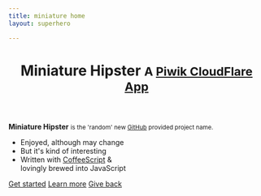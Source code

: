 ```yaml
---
title: miniature home
layout: superhero

---
```


<header>
<h1>Miniature Hipster
<small>
A <a href="https://www.cloudflare.com/apps/piwik_analytics">Piwik CloudFlare App</a>
</small>
</h1>
</header>

**Miniature Hipster** <small>is the 'random' new <a href="https://github.com/new">GitHub</a> provided project name.</small>



+ Enjoyed, although may change
+ But it's kind of interesting
+ Written with [CoffeeScript](http://coffeescript.org/) &amp;<br/> lovingly brewed into JavaScript

<p class="center">
<a class="btn btn-success btn-lg btn-xlg" href="/help/">Get started</a>
<a class="btn btn-info btn-lg btn-xlg" href="/about/">Learn more</a>
<a class="btn btn-primary btn-lg btn-xlg" href="/thanks/">Give back</a>

</p>


